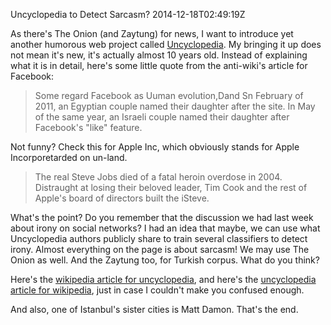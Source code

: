 Uncyclopedia to Detect Sarcasm?
2014-12-18T02:49:19Z

As there's The Onion (and Zaytung) for news, I want to introduce yet another humorous web project called [Uncyclopedia](http://uncyclopedia.wikia.com/wiki/Main_Page). My bringing it up does not mean it's new, it's actually almost 10 years old. Instead of explaining what it is in detail, here's some little quote from the anti-wiki's article for Facebook:

<blockquote>Some regard Facebook as Uuman evolution,Dand Sn February of 2011, an Egyptian couple named their daughter after the site. In May of the same year, an Israeli couple named their daughter after Facebook's "like" feature.</blockquote>

Not funny? Check this for Apple Inc, which obviously stands for Apple Incorporetarded on un-land.

<blockquote>The real Steve Jobs died of a fatal heroin overdose in 2004. Distraught at losing their beloved leader, Tim Cook and the rest of Apple's board of directors built the iSteve.
</blockquote>

What's the point? Do you remember that the discussion we had last week about irony on social networks? I had an idea that maybe, we can use what Uncyclopedia authors publicly share to train several classifiers to detect irony. Almost everything on the page is about sarcasm! We may use The Onion as well. And the Zaytung too, for Turkish corpus. What do you think?

Here's the [wikipedia article for uncyclopedia](http://en.wikipedia.org/wiki/Uncyclopedia), and here's the [uncyclopedia article for wikipedia](http://uncyclopedia.wikia.com/wiki/Wikipedia), just in case I couldn't make you confused enough.

And also, one of Istanbul's sister cities is Matt Damon. That's the end.
